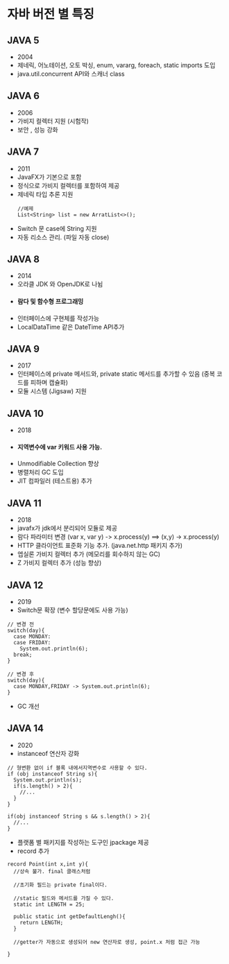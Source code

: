 # 자바 버전 별 특징
  
  ## JAVA 5 
  
  - 2004
  - 제네릭, 어노테이션, 오토 박싱,  enum, vararg, foreach, static imports 도입
  - java.util.concurrent API와 스캐너 class
  
  ## JAVA 6
  
  - 2006
  - 가비지 컬렉터 지원 (시험작)
  - 보안 , 성능 강화
  
  ## JAVA 7
  
  - 2011
  - JavaFX가 기본으로 포함
  - 정식으로 가비지 컬렉터를 포함하여 제공
  - 제네릭 타입 추론 지원
    ```
    //예제
    List<String> list = new ArratList<>();
    ```
  - Switch 문 case에 String 지원
  - 자동 리소스 관리. (파일 자동 close)
  
  ## JAVA 8
  
  - 2014
  - 오라클 JDK 와 OpenJDK로 나뉨
  - #### 람다 및 함수형 프로그래밍
  - 인터페이스에 구현체를 작성가능
  - LocalDataTime 같은 DateTime API추가
  
  ## JAVA 9
  
  - 2017
  - 인터페이스에 private 메서드와, private static 메서드를 추가할 수 있음 (중복 코드를 피하며 캡슐화)
  - 모듈 시스템 (Jigsaw) 지원
  
  ## JAVA 10
  
  - 2018
  - #### 지역변수에 var 키워드 사용 가능. 
  - Unmodifiable Collection 향상
  - 병렬처리 GC 도입
  - JIT 컴파일러 (테스트용) 추가
  
  ## JAVA 11
  
  - 2018
  - javafx가 jdk에서 분리되어 모듈로 제공
  - 람다 파라미터 변경 (var x, var y) -> x.process(y)  ==> (x,y) -> x.process(y)
  - HTTP 클라이언트 표준화 기능 추가. (java.net.http 패키지 추가)
  - 엡실론 가비지 컬렉터 추가 (메모리를 회수하지 않는 GC)
  - Z 가비지 컬렉터 추가 (성능 향상)
  
  ## JAVA 12
  
  - 2019
  - Switch문 확장 (변수 할당문에도 사용 가능)
  ```
  // 변경 전
  switch(day){
    case MONDAY:
    case FRIDAY:
      System.out.println(6);
    break;
  }
  
  // 변경 후
  switch(day){
    case MONDAY,FRIDAY -> System.out.println(6);
  }
  
  ```
  - GC 개선
  
  ## JAVA 14
  
  - 2020
  - instanceof 연산자 강화
  
  ```
  // 형변환 없이 if 블록 내에서지역변수로 사용할 수 있다.
  if (obj instanceof String s){
    System.out.println(s);
    if(s.length() > 2){
      //...
    }
  }
  
  if(obj instanceof String s && s.length() > 2){
    //...
  }
  ```
  - 플랫폼 별 패키지를 작성하는 도구인 jpackage 제공
  - record 추가 
  ```
  record Point(int x,int y){
    //상속 불가. final 클래스처럼
    
    //초기화 필드는 private final이다.
    
    //static 필드와 메서드를 가질 수 있다.
    static int LENGTH = 25;
    
    public static int getDefaultLengh(){
      return LENGTH;
    }
    
    //getter가 자동으로 생성되어 new 연산자로 생성, point.x 처럼 접근 가능
    
  }
  ```
  

